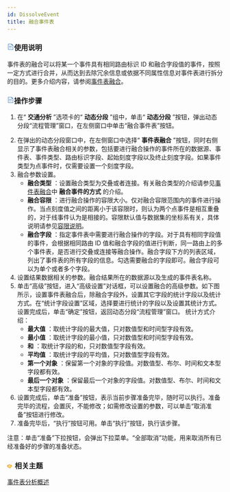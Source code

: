 ```yaml
---
id: DissolveEvent
title: 融合事件表
---
```

### ![](../img/read.gif)使用说明

事件表的融合可以将某一个事件具有相同路由标识 ID 和融合字段值的事件，按照一定方式进行合并，从而达到去除冗余信息或依据不同属性信息对事件表进行拆分的目的。更多介绍内容，请参阅[事件表融合](AboutEventAnalyst.html)。

### ![](../img/read.gif)操作步骤

1. 在“ **交通分析** ”选项卡的“ **动态分段** ”组中，单击“ **动态分段** ”按钮，弹出动态分段“流程管理”窗口，在左侧窗口中单击“融合事件表”按钮。  
<!-- ![](img/DissolveWIN.png)   -->
2. 在弹出的动态分段窗口中，在左侧窗口中选择“ **事件表融合** ”按钮，同时右侧显示了事件表融合相关的参数，包括要进行融合操作的事件所在的数据源、事件表、事件类型、路由标识字段、起始刻度字段以及终止刻度字段。如果事件类型为点事件时，仅需要设置一个刻度字段。
3. 融合参数设置。 
    * **融合类型** ：设置融合类型为交叠或者连接。有关融合类型的介绍请参见[事件表融合](AboutEventAnalyst.html)中 **融合事件的方式** 的介绍。
    * **融合容限** ：进行融合操作的容限大小。仅对融合容限范围内的事件进行操作。当点刻度值之间的距离小于该容限时，则认为两个点事件是相互重叠的，对于线事件认为是相接的。容限默认值与数据集的坐标系有关，具体说明请参见[容限说明](../DataProcessing/Tolerance.html)。
    * **融合字段** ：指定事件表中需要进行融合操作的字段。对于具有相同字段值的事件，会根据相同路由 ID 值和融合字段的值进行判断，同一路由上的多个事件表，是否进行交叠或连接等融合操作。融合字段下方的列表区域，列出了事件表的所有字段的信息。勾选需要融合的字段即可。融合字段可以为单个或者多个字段。
4. 设置结果数据相关的参数。融合结果所在的数据源以及生成的事件表名称。
5. 单击“高级”按钮，进入“高级设置”对话框，可以设置融合的高级参数。如下图所示，设置事件表融合后，除融合字段外，设置其它字段的统计字段以及统计方式。在“统计字段设置”区域，选择要进行统计的字段以及设置其统计方式。设置完成后，单击“确定”按钮，返回动态分段“流程管理”窗口。<!-- ![](img/AdvanceSetting.png)   -->
统计方式介绍：
   * **最大值** ：取统计字段的最大值，只对数值型和时间型字段有效。
   * **最小值** ：取统计字段的最小值，只对数值型和时间型字段有效。
   * **和** ：取统计字段的和，只对数值型字段有效。
   * **平均值** ：取统计字段的平均值，只对数值型字段有效。
   * **第一个对象** ：保留第一个对象的字段值。对数值型、布尔、时间和文本型字段都有效。
   * **最后一个对象** ：保留最后一个对象的字段值。对数值型、布尔、时间和文本型字段都有效。
6. 设置完成后，单击“准备”按钮，表示当前步骤准备完毕，随时可以执行。准备完毕的流程，会置灰，不能修改；如需修改设置的参数，可以单击“取消准备”按钮进行修改。
7. 准备完毕后，“执行”按钮可用。单击“执行”按钮，执行该步骤。

注意：单击“准备”下拉按钮，会弹出下拉菜单。“全部取消”功能，用来取消所有已经准备好的步骤的准备状态。

### ![](../img/seealso.png) 相关主题

<!-- ![](../img/smalltitle.png)  -->
[事件表分析概述](AboutEventAnalyst.html)